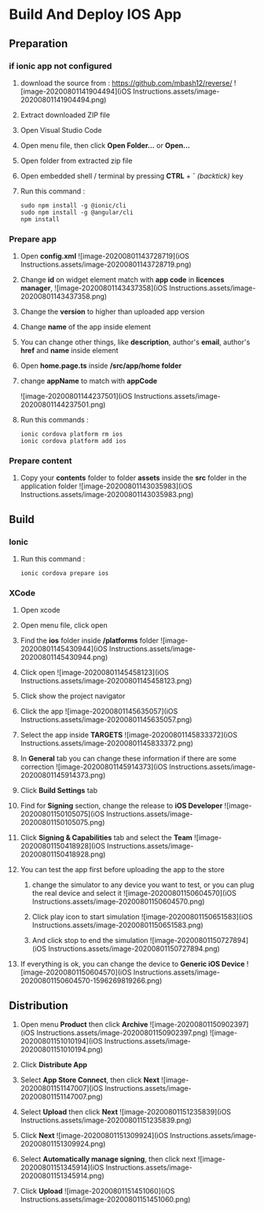 # Build And Deploy IOS App

## Preparation

### if ionic app not configured

1. download the source from : https://github.com/mbash12/reverse/
   ![image-20200801141904494](iOS Instructions.assets/image-20200801141904494.png)

2. Extract downloaded ZIP file

3. Open Visual Studio Code

4. Open menu file, then click **Open Folder...** or **Open...**

5. Open folder from extracted zip file

6. Open embedded shell / terminal by pressing **CTRL** + **`** *(backtick)* key

7. Run this command : 

   ``` shell
   sudo npm install -g @ionic/cli
   sudo npm install -g @angular/cli
   npm install
   ```
   
### Prepare app

1. Open **config.xml**
   ![image-20200801143728719](iOS Instructions.assets/image-20200801143728719.png)

2. Change **id** on widget element match with **app code** in **licences manager**, 
   ![image-20200801143437358](iOS Instructions.assets/image-20200801143437358.png)

3. Change the **version** to higher than uploaded app version

4. Change **name** of the app inside <name> element

5. You can change other things, like **description**, author's **email**, author's **href** and **name** inside <author> element

6. Open **home.page.ts** inside **/src/app/home folder** 

7. change **appName** to match with **appCode**

   ![image-20200801144237501](iOS Instructions.assets/image-20200801144237501.png)

8. Run this commands :

   ```shell
   ionic cordova platform rm ios
   ionic cordova platform add ios
   ```

### Prepare content

1. Copy your **contents** folder to folder **assets** inside the **src** folder in the application folder
   ![image-20200801143035983](iOS Instructions.assets/image-20200801143035983.png)

   
   
## Build

### Ionic

1. Run this command :

   ```shell
   ionic cordova prepare ios
   ```

### XCode

1. Open xcode

2. Open menu file, click open

3. Find the **ios** folder inside **/platforms** folder
   ![image-20200801145430944](iOS Instructions.assets/image-20200801145430944.png)

4. Click open
   ![image-20200801145458123](iOS Instructions.assets/image-20200801145458123.png)

5. Click show the project navigator

6. Click the app 
   ![image-20200801145635057](iOS Instructions.assets/image-20200801145635057.png)

7. Select the app inside **TARGETS**
   ![image-20200801145833372](iOS Instructions.assets/image-20200801145833372.png)

8. In **General** tab you can change these information if there are some correction
   ![image-20200801145914373](iOS Instructions.assets/image-20200801145914373.png)

9. Click **Build Settings** tab

10. Find for **Signing** section, change the release to **iOS Developer**
      ![image-20200801150105075](iOS Instructions.assets/image-20200801150105075.png)

11. Click **Signing & Capabilities** tab and select the **Team**
      ![image-20200801150418928](iOS Instructions.assets/image-20200801150418928.png)

12. You can test the app first before uploading the app to the store

    1. change the simulator to any device you want to test, or you can plug the real device and select it
       ![image-20200801150604570](iOS Instructions.assets/image-20200801150604570.png)

    2. Click play icon to start simulation
       ![image-20200801150651583](iOS Instructions.assets/image-20200801150651583.png)

    3. And click stop to end the simulation
       ![image-20200801150727894](iOS Instructions.assets/image-20200801150727894.png)

13. If everything is ok, you can change the device to **Generic iOS Device**
      ![image-20200801150604570](iOS Instructions.assets/image-20200801150604570-1596269819266.png)

## Distribution

1. Open menu **Product** then click **Archive**
      ![image-20200801150902397](iOS Instructions.assets/image-20200801150902397.png)
      ![image-20200801151010194](iOS Instructions.assets/image-20200801151010194.png)

2. Click **Distribute App**

3. Select **App Store Connect**, then click **Next**
    ![image-20200801151147007](iOS Instructions.assets/image-20200801151147007.png)

4. Select **Upload** then click **Next**
    ![image-20200801151235839](iOS Instructions.assets/image-20200801151235839.png)

5. Click **Next**
    ![image-20200801151309924](iOS Instructions.assets/image-20200801151309924.png)

6. Select **Automatically manage signing**, then click next
    ![image-20200801151345914](iOS Instructions.assets/image-20200801151345914.png)

7. Click **Upload**
    ![image-20200801151451060](iOS Instructions.assets/image-20200801151451060.png)


